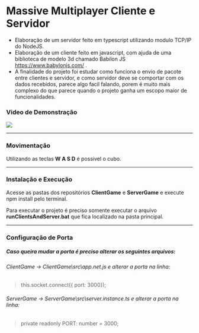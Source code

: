 # Massive Multiplayer Cliente e Servidor

- Elaboração de um servidor feito em typescript utilizando modulo TCP/IP do NodeJS.
- Elaboração de um cliente feito em javascript, com ajuda de uma biblioteca de modelo 3d chamado Babilon JS https://www.babylonjs.com/ .
- A finalidade do projeto foi estudar como funciona o envio de pacote entre clientes e servidor, e como servidor deve se comportar com os dados recebidos, parece algo facil falando, porem é muito mais complexo do que parece quando o projeto ganha um escopo maior de funcionalidades.

### Video de Demonstração

![](https://github.com/luandre93/mmo-client-and-server/blob/main/Demo/demo.gif?raw=true)

---

### Movimentação

Utilizando as teclas **W A S D** é possivel o cubo.

---

### Instalação e Execução

Acesse as pastas dos repositórios **ClientGame** e **ServerGame** e execute npm install pelo terminal.

Para executar o projeto é preciso somente executar o arquivo **runClientsAndServer.bat** que fica localizado na pasta principal.

---

### Configuração de Porta

##### Caso queira mudar a porta é preciso alterar os seguintes arquivos:

###### ClientGame -> ClientGame\src\app.net.js e alterar a porta na linha:

> this.socket.connect({ port: 3000});

###### ServerGame -> ServerGame\src\server.instance.ts e alterar a porta na linha:

> private readonly PORT: number = 3000;
